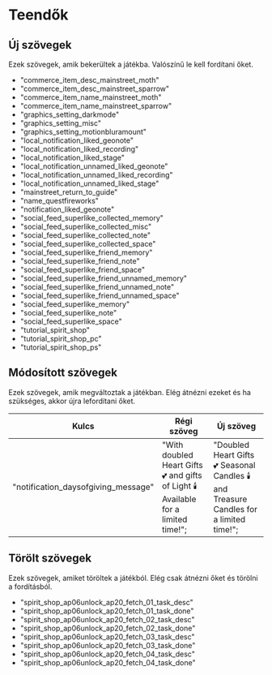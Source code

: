 # Teendők

## Új szövegek

Ezek szövegek, amik bekerültek a játékba. Valószínű le kell fordítani őket.

- "commerce_item_desc_mainstreet_moth"
- "commerce_item_desc_mainstreet_sparrow"
- "commerce_item_name_mainstreet_moth"
- "commerce_item_name_mainstreet_sparrow"
- "graphics_setting_darkmode"
- "graphics_setting_misc"
- "graphics_setting_motionbluramount"
- "local_notification_liked_geonote"
- "local_notification_liked_recording"
- "local_notification_liked_stage"
- "local_notification_unnamed_liked_geonote"
- "local_notification_unnamed_liked_recording"
- "local_notification_unnamed_liked_stage"
- "mainstreet_return_to_guide"
- "name_questfireworks"
- "notification_liked_geonote"
- "social_feed_superlike_collected_memory"
- "social_feed_superlike_collected_misc"
- "social_feed_superlike_collected_note"
- "social_feed_superlike_collected_space"
- "social_feed_superlike_friend_memory"
- "social_feed_superlike_friend_note"
- "social_feed_superlike_friend_space"
- "social_feed_superlike_friend_unnamed_memory"
- "social_feed_superlike_friend_unnamed_note"
- "social_feed_superlike_friend_unnamed_space"
- "social_feed_superlike_memory"
- "social_feed_superlike_note"
- "social_feed_superlike_space"
- "tutorial_spirit_shop"
- "tutorial_spirit_shop_pc"
- "tutorial_spirit_shop_ps"

## Módosított szövegek

Ezek szövegek, amik megváltoztak a játékban. Elég átnézni ezeket és ha szükséges, akkor újra lefordítani őket.

| Kulcs                               | Régi szöveg                                                                      | Új szöveg                                                                            |
| ----------------------------------- | -------------------------------------------------------------------------------- | ------------------------------------------------------------------------------------ |
| "notification_daysofgiving_message" | "With doubled Heart Gifts 💕 and gifts of Light 🕯️ Available for a limited time!"; | "Doubled Heart Gifts 💕 Seasonal Candles 🕯️ and Treasure Candles for a limited time!"; |

## Törölt szövegek

Ezek szövegek, amiket töröltek a játékból. Elég csak átnézni őket és törölni a fordításból.

- "spirit_shop_ap06unlock_ap20_fetch_01_task_desc"
- "spirit_shop_ap06unlock_ap20_fetch_01_task_done"
- "spirit_shop_ap06unlock_ap20_fetch_02_task_desc"
- "spirit_shop_ap06unlock_ap20_fetch_02_task_done"
- "spirit_shop_ap06unlock_ap20_fetch_03_task_desc"
- "spirit_shop_ap06unlock_ap20_fetch_03_task_done"
- "spirit_shop_ap06unlock_ap20_fetch_04_task_desc"
- "spirit_shop_ap06unlock_ap20_fetch_04_task_done"
